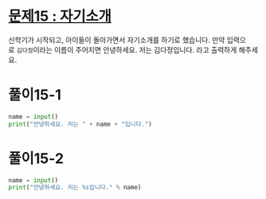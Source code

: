 # [문제15 : 자기소개](https://www.notion.so/15-c9945a98393f48a081ef43be544e884f)

신학기가 시작되고, 아이들이 돌아가면서 자기소개를 하기로 했습니다.
만약 입력으로 `김다정`이라는 이름이 주어지면
    안녕하세요. 저는 김다정입니다.
라고 출력하게 해주세요.

# 풀이15-1
``` python
name = input()
print("안녕하세요. 저는 " + name + "입니다.")
```

# 풀이15-2
``` python
name = input()
print("안녕하세요. 저는 %s입니다." % name)
```
